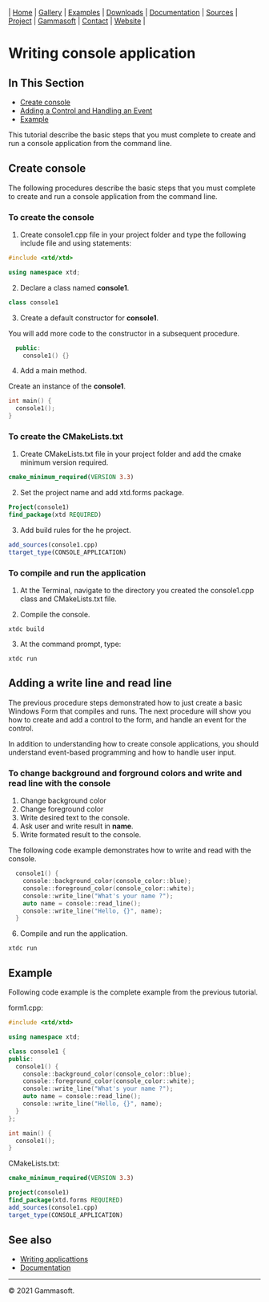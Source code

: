 | [Home](home.md) | [Gallery](gallery.md) | [Examples](examples.md) | [Downloads](downloads.md) | [Documentation](documentation.md) | [Sources](https://github.com/gammasoft71/xtd) | [Project](https://sourceforge.net/projects/xtdpro/) | [Gammasoft](gammasoft.md)  | [Contact](contact.md) | [Website](https://gammasoft71.wixsite.com/xtdpro) |

# Writing console application

## In This Section

* [Create console](#create-console)
* [Adding a Control and Handling an Event](#adding-a-control-and-handling-an-event)
* [Example](#example)

This tutorial describe the basic steps that you must complete to create and run a console application from the command line.

## Create console

The following procedures describe the basic steps that you must complete to create and run a console application from the command line.

### To create the console

1. Create console1.cpp file in your project folder and type the following include file and using statements:

```c++
#include <xtd/xtd>

using namespace xtd;
```

2. Declare a class named **console1**.

```c++
class console1
```

3. Create a default constructor for **console1**.

You will add more code to the constructor in a subsequent procedure.

```c++
  public:
    console1() {}
```

4. Add a main method.

Create an instance of the **console1**.

```c++
int main() {
  console1();
}
```

### To create the CMakeLists.txt

1. Create CMakeLists.txt file in your project folder and add the cmake minimum version required.

```cmake
cmake_minimum_required(VERSION 3.3)
```

2. Set the project name and add xtd.forms package.

```cmake
Project(console1)
find_package(xtd REQUIRED)
```

3. Add build rules for the he project.

```cmake
add_sources(console1.cpp)
ttarget_type(CONSOLE_APPLICATION)
```

### To compile and run the application

1. At the Terminal, navigate to the directory you created the console1.cpp class and CMakeLists.txt file.

2. Compile the console.

```shell
xtdc build
```

3. At the command prompt, type:

```shell
xtdc run
```

## Adding a write line and read line

The previous procedure steps demonstrated how to just create a basic Windows Form that compiles and runs. The next procedure will show you how to create and add a control to the form, and handle an event for the control.

In addition to understanding how to create console applications, you should understand event-based programming and how to handle user input.

### To change background and forground colors and write and read line with the console

1. Change background color
2. Change foreground color
3. Write desired text to the console.
4. Ask user and write result in **name**.
5. Write formated result to the console.

The following code example demonstrates how to write and read with the console.

```c++
  console1() {
    console::background_color(console_color::blue);
    console::foreground_color(console_color::white);
    console::write_line("What's your name ?");
    auto name = console::read_line();
    console::write_line("Hello, {}", name);
  }
```

6. Compile and run the application.

```shell
xtdc run
```

## Example

Following code example is the complete example from the previous tutorial.

form1.cpp:

```c++
#include <xtd/xtd>

using namespace xtd;

class console1 {
public:
  console1() {
    console::background_color(console_color::blue);
    console::foreground_color(console_color::white);
    console::write_line("What's your name ?");
    auto name = console::read_line();
    console::write_line("Hello, {}", name);
  }
};

int main() {
  console1();
}
```

CMakeLists.txt:

```cmake
cmake_minimum_required(VERSION 3.3)

project(console1)
find_package(xtd.forms REQUIRED)
add_sources(console1.cpp)
target_type(CONSOLE_APPLICATION)
```

## See also

* [Writing applicattions](writing_applications.md)
* [Documentation](documentation.md)

______________________________________________________________________________________________

© 2021 Gammasoft.
